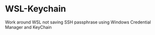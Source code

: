 # WSL-Keychain
Work around WSL not saving SSH passphrase using Windows Credential Manager and KeyChain
